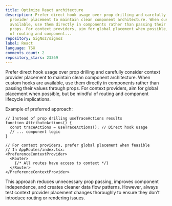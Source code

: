 ```yaml
---
title: Optimize React architecture
description: Prefer direct hook usage over prop drilling and carefully consider context
  provider placement to maintain clean component architecture. When custom hooks are
  available, use them directly in components rather than passing their values through
  props. For context providers, aim for global placement when possible, but be mindful
  of routing and component...
repository: SigNoz/signoz
label: React
language: TSX
comments_count: 2
repository_stars: 23369
---
```


Prefer direct hook usage over prop drilling and carefully consider context provider placement to maintain clean component architecture. When custom hooks are available, use them directly in components rather than passing their values through props. For context providers, aim for global placement when possible, but be mindful of routing and component lifecycle implications.

Example of preferred approach:
```tsx
// Instead of prop drilling useTraceActions results
function AttributeActions() {
  const traceActions = useTraceActions(); // Direct hook usage
  // ... component logic
}

// For context providers, prefer global placement when feasible
// In AppRoutes/index.tsx:
<PreferenceContextProvider>
  <Router>
    {/* All routes have access to context */}
  </Router>
</PreferenceContextProvider>
```

This approach reduces unnecessary prop passing, improves component independence, and creates cleaner data flow patterns. However, always test context provider placement changes thoroughly to ensure they don't introduce routing or rendering issues.